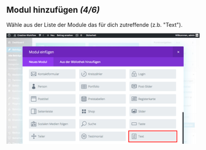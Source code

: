 ## Modul hinzufügen *(4/6)*

Wähle aus der Liste der Module das für dich zutreffende (z.b. "Text").

![image](./assets/modules_overview.jpg)
